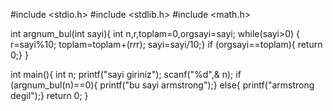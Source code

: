 #include <stdio.h>
#include <stdlib.h>
#include <math.h>

int argnum_bul(int sayi){
    int n,r,toplam=0,orgsayi=sayi;
while(sayi>0)
{
r=sayi%10;
toplam=toplam+(r*r*r);
sayi=sayi/10;}
    if (orgsayi==toplam){
       return 0;}
}

int main(){
int n;
printf("sayi giriniz");
scanf("%d",& n);
if (argnum_bul(n)==0){
     printf("bu sayi armstrong");}
  else{ printf("armstrong degil");}
  return 0;
}
